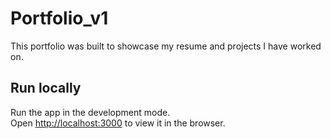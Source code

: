 # Portfolio_v1

This portfolio was built to showcase my resume and projects I have worked on. 

## Run locally

Run the app in the development mode.\
Open [http://localhost:3000](http://localhost:3000) to view it in the browser.
